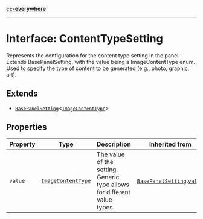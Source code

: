 [**cc-everywhere**](../../../../../index.md)

***

# Interface: ContentTypeSetting

Represents the configuration for the content type setting in the panel.
Extends BasePanelSetting, with the value being a ImageContentType enum.
Used to specify the type of content to be generated (e.g., photo, graphic, art).

## Extends

- [`BasePanelSetting`](../../panel-settings-types/interfaces/base-panel-setting.md)<[`ImageContentType`](../../panel-settings-types/enumerations/image-content-type.md)\>

## Properties

| Property | Type | Description | Inherited from |
| ------ | ------ | ------ | ------ |
| <a id="value"></a> `value` | [`ImageContentType`](../../panel-settings-types/enumerations/image-content-type.md) | The value of the setting. Generic type allows for different value types. | [`BasePanelSetting`](../../panel-settings-types/interfaces/base-panel-setting.md).[`value`](../../panel-settings-types/interfaces/base-panel-setting.md#value) |
